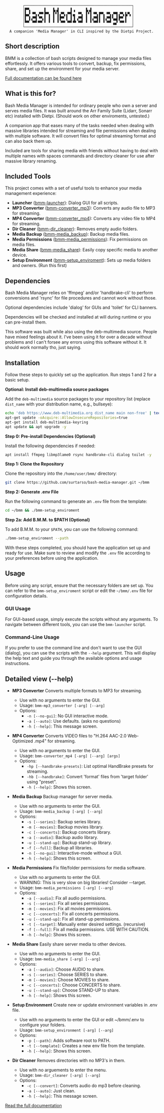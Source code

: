             ┌─────────────────────────────────────────────────┐
            │▛▀▖      ▌   ▙▗▌     ▌▗     ▙▗▌                  │
            │▙▄▘▝▀▖▞▀▘▛▀▖ ▌▘▌▞▀▖▞▀▌▄ ▝▀▖ ▌▘▌▝▀▖▛▀▖▝▀▖▞▀▌▞▀▖▙▀▖│
            │▌ ▌▞▀▌▝▀▖▌ ▌ ▌ ▌▛▀ ▌ ▌▐ ▞▀▌ ▌ ▌▞▀▌▌ ▌▞▀▌▚▄▌▛▀ ▌  │
            │▀▀ ▝▀▘▀▀ ▘ ▘ ▘ ▘▝▀▘▝▀▘▀▘▝▀▘ ▘ ▘▝▀▘▘ ▘▝▀▘▗▄▘▝▀▘▘  │
            └─────────────────────────────────────────────────┘
      A companion 'Media Manager' in CLI inspired by the Dietpi Project.

## Short description
BMM is a collection of bash scripts designed to manage your 
media files effortlessly. It offers various tools to convert, 
backup, fix permissions, share, and set up the environment 
for your media server.

[Full documentation can be found here](documentation.md)

## What is this for?
Bash Media Manager is intended for ordinary people who
own a server and serves media files. It was built around
the Arr Family Suite (Lidarr, Sonarr etc) installed with
Dietpi. (Should work on other enviroments, untested.)

A companion app that eases many of the tasks needed when
dealing with massive libraries intended for streaming and file 
permissions when dealing with multiple software.
It will convert files for optimal streaming format and
can also back them up.

Included are tools for sharing media with friends without
having to deal with multiple names with spaces commands
and directory cleaner for use after massive library renaming.

## Included Tools
This project comes with a set of useful tools to enhance your media management experience:

- **Launcher** ([bmm-launcher](bmm-launcher)): Dialog GUI for all scripts.
- **MP3 Converter** ([bmm-converter_mp3](bmm-converter_mp3)): Converts any audio file to MP3 for streaming.
- **MP4 Converter** ([bmm-converter_mp4](bmm-converter_mp4)): Converts any video file to MP4 for streaming.
- **Dir Cleaner** ([bmm-dir_cleaner](bmm-dir_cleaner)): Removes empty audio folders.
- **Media Backup** ([bmm-media_backup](bmm-media_backup)): Backup media files.
- **Media Permissions** ([bmm-media_permissions](bmm-media_permissions)): Fix permissions on media files.
- **Media Share** ([bmm-media_share](bmm-media_share)): Easily copy specific media to another device.
- **Setup Environment** ([bmm-setup_enviroment](bmm-setup_enviroment)): Sets up media folders and owners. (Run this first)

## Dependencies
Bash Media Manager relies on 'ffmpeg' and/or 'handbrake-cli' to perform 
conversions and 'rsync' for file procedures and cannot work without 
those.

Optional dependencies include 'dialog' for GUIs and 'toilet'
for CLI banners.

Dependencies will be checked and installed at will during
runtime or you can pre-install them.

This software was built while also using the deb-multimedia source.
People have mixed feelings about it. I've been using it for over a
decade without problems and I can't forsee any errors using this
software without it. It should work normally tho, just saying.

## Installation

Follow these steps to quickly set up the application. Run steps 1 and 2 for a basic setup.

**Optional: Install deb-multimedia source packages**

Add the `deb-multimedia` source packages to your repository list (replace `dist_name` with your distribution name, e.g., bullseye):

```bash
echo 'deb https://www.deb-multimedia.org dist_name main non-free' | tee -a /etc/apt/sources.list
apt-get update -oAcquire::AllowInsecureRepositories=true
apt-get install deb-multimedia-keyring
apt update && apt upgrade -y
```

**Step 0: Pre-install Dependencies (Optional)**

Install the following dependencies if needed:

```bash
apt install ffmpeg libmp3lame0 rsync handbrake-cli dialog toilet -y
```

**Step 1: Clone the Repository**

Clone the repository into the `/home/user/bmm/` directory:

```bash
git clone https://github.com/surtarso/bash-media-manager.git ~/bmm
```

**Step 2: Generate .env File**

Run the following command to generate an `.env` file from the template:

```bash
cd ~/bmm && ./bmm-setup_enviroment
```

**Step 2a: Add B.M.M. to $PATH (Optional)**

To add B.M.M. to your `$PATH`, you can use the following command:

```bash
./bmm-setup_enviroment --path
```

With these steps completed, you should have the application set up and ready for use. Make sure to review and modify the `.env` file according to your preferences before using the application.

## Usage

Before using any script, ensure that the necessary folders are set up. You can refer to the `bmm-setup_enviroment` script or edit the `~/bmm/.env` file for configuration details.

### GUI Usage

For GUI-based usage, simply execute the scripts without any arguments. To navigate between different tools, you can use the `bmm-launcher` script.

### Command-Line Usage

If you prefer to use the command line and don't want to use the GUI (dialog), you can use the scripts with the `--help` argument. This will display the help text and guide you through the available options and usage instructions.

## Detailed view (--help)

- **MP3 Converter**
  Converts multiple formats to MP3 for streaming.
  - Use with no arguments to enter the GUI.
  - Usage: `bmm-mp3_converter [-arg] [--arg]`
  - Options:
    - `-n [--no-gui]`: No GUI interactive mode.
    - `-a [--auto]`: Use defaults. (asks no questions)
    - `-h [--help]`: This message screen.

- **MP4 Converter**
  Converts VIDEO files to "H.264 AAC-2.0 Web-Optimized .mp4" for streaming.
  - Use with no arguments to enter the GUI.
  - Usage: `bmm-converter_mp4 [-arg] [--arg] [args]`
  - Options:
    - `-hp [--handbrake-presets]`: List optimal HandBrake presets for streaming.
    - `-hb [--handbrake]`: Convert 'format' files from 'target folder' using "preset".
    - `-h [--help]`: Shows this screen.

- **Media Backup**
  Backup manager for server media.
  - Use with no arguments to enter the GUI.
  - Usage: `bmm-media_backup [-arg] [--arg]`
  - Options:
    - `-s [--series]`: Backup series library.
    - `-m [--movies]`: Backup movies library.
    - `-c [--concerts]`: Backup concerts library.
    - `-a [--audio]`: Backup audio library.
    - `-u [--stand-up]`: Backup stand-up library.
    - `-f [--full]`: Backup all libraries.
    - `-n [--no-gui]`: Interactive-mode without a GUI.
    - `-h [--help]`: Shows this screen.

- **Media Permissions**
  Fix file/folder permissions for media software.
  - Use with no arguments to enter the GUI.
  - WARNING: This is very slow on big libraries! Consider --target.
  - Usage: `bmm-media_permissions [-arg] [--arg]`
  - Options:
    - `-a [--audio]`: Fix all audio permissions.
    - `-s [--series]`: Fix all series permissions.
    - `-m [--movies]`: Fix all movies permissions.
    - `-c [--concerts]`: Fix all concerts permissions.
    - `-u [--stand-up]`: Fix all stand-up permissions.
    - `-t [--target]`: Manually enter desired settings. (recursive)
    - `-f [--full]`: Fix all media permissions. USE WITH CAUTION.
    - `-h [--help]`: Shows this screen.

- **Media Share**
  Easily share server media to other devices.
  - Use with no arguments to enter the GUI.
  - Usage: `bmm-media_share [-arg] [--arg]`
  - Options:
    - `-a [--audio]`: Choose AUDIO to share.
    - `-s [--series]`: Choose SERIES to share.
    - `-m [--movies]`: Choose MOVIES to share.
    - `-c [--concerts]`: Choose CONCERTS to share.
    - `-u [--stand-up]`: Choose STAND-UP to share.
    - `-h [--help]`: Shows this screen.

- **Setup Environment**
  Create new or update environment variables in .env file.
  - Use with no arguments to enter the GUI or edit ~/bmm/.env to configure your folders.
  - Usage: `bmm-setup_environment [-arg] [--arg]`
  - Options:
    - `-p [--path]`: Adds software root to PATH.
    - `-t [--template]`: Creates a new env file from the template.
    - `-h [--help]`: Shows this screen.

- **Dir Cleaner**
  Removes directories with no MP3's in them.
  - Use with no arguements to enter the menu.
  - Usage: `bmm-dir_cleaner [-arg] [--arg]`
  - Options:
    - `-c [--convert]`: Converts audio do mp3 before cleaning.
    - `-a [--auto]`: Just clean.
    - `-h [--help]`: This message screen.

[Read the full documentation](documentation.md)
